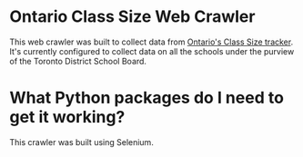 # Ontario Class Size Web Crawler
This web crawler was built to collect data from <a href="https://www.app.edu.gov.on.ca/eng/cst/searchSchool.asp">Ontario's Class Size tracker<a>. It's currently configured to collect data on all the schools under the purview of the Toronto District School Board.
  
# What Python packages do I need to get it working? 
This crawler was built using Selenium. 
